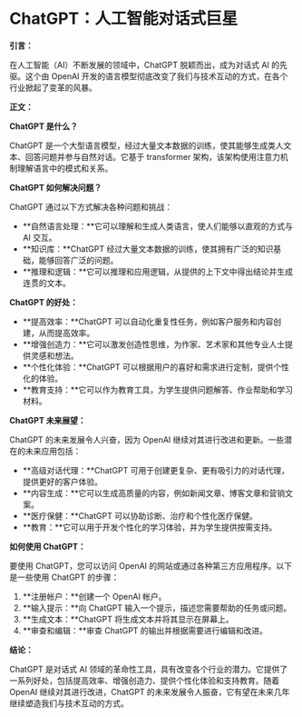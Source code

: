 # ChatGPT：人工智能对话式巨星

**引言：**

在人工智能（AI）不断发展的领域中，ChatGPT 脱颖而出，成为对话式 AI 的先驱。这个由 OpenAI 开发的语言模型彻底改变了我们与技术互动的方式，在各个行业掀起了变革的风暴。

**正文：**

**ChatGPT 是什么？**

ChatGPT 是一个大型语言模型，经过大量文本数据的训练，使其能够生成类人文本、回答问题并参与自然对话。它基于 transformer 架构，该架构使用注意力机制理解语言中的模式和关系。

**ChatGPT 如何解决问题？**

ChatGPT 通过以下方式解决各种问题和挑战：

* **自然语言处理：**它可以理解和生成人类语言，使人们能够以直观的方式与 AI 交互。
* **知识库：**ChatGPT 经过大量文本数据的训练，使其拥有广泛的知识基础，能够回答广泛的问题。
* **推理和逻辑：**它可以推理和应用逻辑，从提供的上下文中得出结论并生成连贯的文本。

**ChatGPT 的好处：**

* **提高效率：**ChatGPT 可以自动化重复性任务，例如客户服务和内容创建，从而提高效率。
* **增强创造力：**它可以激发创造性思维，为作家、艺术家和其他专业人士提供灵感和想法。
* **个性化体验：**ChatGPT 可以根据用户的喜好和需求进行定制，提供个性化的体验。
* **教育支持：**它可以作为教育工具，为学生提供问题解答、作业帮助和学习材料。

**ChatGPT 未来展望：**

ChatGPT 的未来发展令人兴奋，因为 OpenAI 继续对其进行改进和更新。一些潜在的未来应用包括：

* **高级对话代理：**ChatGPT 可用于创建更复杂、更有吸引力的对话代理，提供更好的客户体验。
* **内容生成：**它可以生成高质量的内容，例如新闻文章、博客文章和营销文案。
* **医疗保健：**ChatGPT 可以协助诊断、治疗和个性化医疗保健。
* **教育：**它可以用于开发个性化的学习体验，并为学生提供按需支持。

**如何使用 ChatGPT：**

要使用 ChatGPT，您可以访问 OpenAI 的网站或通过各种第三方应用程序。以下是一些使用 ChatGPT 的步骤：

1. **注册帐户：**创建一个 OpenAI 帐户。
2. **输入提示：**向 ChatGPT 输入一个提示，描述您需要帮助的任务或问题。
3. **生成文本：**ChatGPT 将生成文本并将其显示在屏幕上。
4. **审查和编辑：**审查 ChatGPT 的输出并根据需要进行编辑和改进。

**结论：**

ChatGPT 是对话式 AI 领域的革命性工具，具有改变各个行业的潜力。它提供了一系列好处，包括提高效率、增强创造力、提供个性化体验和支持教育。随着 OpenAI 继续对其进行改进，ChatGPT 的未来发展令人振奋，它有望在未来几年继续塑造我们与技术互动的方式。
